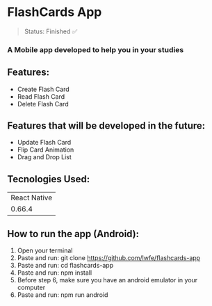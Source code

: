 # FlashCards App

> Status: Finished ✅

### A Mobile app developed to help you in your studies

## Features:
+ Create Flash Card
+ Read Flash Card
+ Delete Flash Card

## Features that will be developed in the future:
+ Update Flash Card
+ Flip Card Animation
+ Drag and Drop List

## Tecnologies Used:
<table>
  <tr>
    <td>React Native</td>
  </tr>
  <tr>
    <td>0.66.4</td>
  </tr>
</table>

## How to run the app (Android):
1. Open your terminal
2. Paste and run: git clone https://github.com/lwfe/flashcards-app
3. Paste and run: cd flashcards-app
4. Paste and run: npm install
5. Before step 6, make sure you have an android emulator in your computer
6. Paste and run: npm run android
